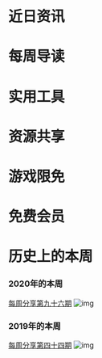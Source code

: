 # 近日资讯

# 每周导读

# 实用工具

# 资源共享

# 游戏限免

# 免费会员

# 历史上的本周

### 2020年的本周

[每周分享第九十六期](https://mp.weixin.qq.com/s/WRiUd7QF9Mz61BulM_ucjw)
![img](https://mmbiz.qpic.cn/sz_mmbiz_jpg/pDARXZuibAKT9Tv9Y8TBkMhNWLIPCSvUV9WpGib3oAZb0GWia32kDuxpkkIaUnle3BAgt054PxkicXEk5LxclCU7Dg/640?wx_fmt=jpeg&tp=webp&wxfrom=5&wx_lazy=1&wx_co=1)

### 2019年的本周

[每周分享第四十四期](https://mp.weixin.qq.com/s?__biz=MzI3MDA2MDA3NQ==&mid=2657570577&idx=1&sn=021c32c28d7809aff9d9ba63bdc38d88&scene=21#wechat_redirect)
![img](https://mmbiz.qpic.cn/sz_mmbiz_png/pDARXZuibAKRicwrH1gmNibUmkI1rsHHyNPvkiczjFXP75CiaeJ10sdNXd8rRYricE46au5gRc65rB8hCpThmyhJ2c7g/640?wx_fmt=png&tp=webp&wxfrom=5&wx_lazy=1&wx_co=1)
